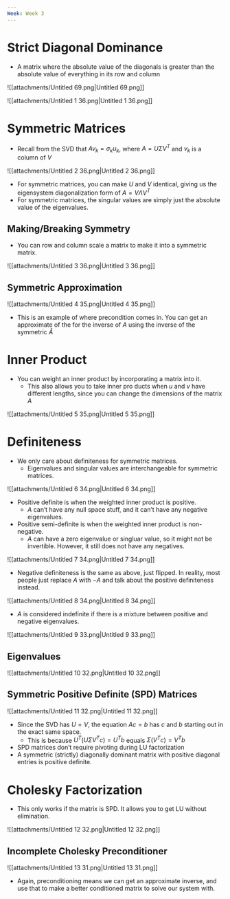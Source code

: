 ```yaml
---
Week: Week 3
---
```

# Strict Diagonal Dominance

- A matrix where the absolute value of the diagonals is greater than the absolute value of everything in its row and column

![[attachments/Untitled 69.png|Untitled 69.png]]

![[attachments/Untitled 1 36.png|Untitled 1 36.png]]

# Symmetric Matrices

- Recall from the SVD that $Av_k = \sigma_k u_k$﻿, where $A = U \Sigma V^T$﻿ and $v_k$﻿ is a column of $V$﻿

![[attachments/Untitled 2 36.png|Untitled 2 36.png]]

- For symmetric matrices, you can make $U$﻿ and $V$﻿ identical, giving us the eigensystem diagonalization form of $A = V \Lambda V^T$﻿
- For symmetric matrices, the singular values are simply just the absolute value of the eigenvalues.

## Making/Breaking Symmetry

- You can row and column scale a matrix to make it into a symmetric matrix.

![[attachments/Untitled 3 36.png|Untitled 3 36.png]]

## Symmetric Approximation

![[attachments/Untitled 4 35.png|Untitled 4 35.png]]

- This is an example of where precondition comes in. You can get an approximate of the for the inverse of $A$﻿ using the inverse of the symmetric $\hat{A}$﻿

# Inner Product

- You can weight an inner product by incorporating a matrix into it.
    - This also allows you to take inner pro ducts when $u$﻿ and $v$﻿ have different lengths, since you can change the dimensions of the matrix $A$﻿

![[attachments/Untitled 5 35.png|Untitled 5 35.png]]

# Definiteness

- We only care about definiteness for symmetric matrices.
    - Eigenvalues and singular values are interchangeable for symmetric matrices.

![[attachments/Untitled 6 34.png|Untitled 6 34.png]]

- Positive definite is when the weighted inner product is positive.
    - $A$﻿ can’t have any null space stuff, and it can’t have any negative eigenvalues.
- Positive semi-definite is when the weighted inner product is non-negative.
    - $A$﻿ can have a zero eigenvalue or singluar value, so it might not be invertible. However, it still does not have any negatives.

![[attachments/Untitled 7 34.png|Untitled 7 34.png]]

- Negative definiteness is the same as above, just flipped. In reality, most people just replace $A$﻿ with $-A$﻿ and talk about the positive definiteness instead.

![[attachments/Untitled 8 34.png|Untitled 8 34.png]]

- $A$﻿ is considered indefinite if there is a mixture between positive and negative eigenvalues.

![[attachments/Untitled 9 33.png|Untitled 9 33.png]]

## Eigenvalues

![[attachments/Untitled 10 32.png|Untitled 10 32.png]]

## Symmetric Positive Definite (SPD) Matrices

![[attachments/Untitled 11 32.png|Untitled 11 32.png]]

- Since the SVD has $U = V$﻿, the equation $Ac = b$﻿ has $c$﻿ and $b$﻿ starting out in the exact same space.
    - This is because $U^T (U \Sigma V^T c) = U^T b$﻿ equals $\Sigma (V^T c) = V^T b$﻿
- SPD matrices don’t require pivoting during LU factorization
- A symmetric (strictly) diagonally dominant matrix with positive diagonal entries is positive definite.

# Cholesky Factorization

- This only works if the matrix is SPD. It allows you to get LU without elimination.

![[attachments/Untitled 12 32.png|Untitled 12 32.png]]

## Incomplete Cholesky Preconditioner

![[attachments/Untitled 13 31.png|Untitled 13 31.png]]

- Again, preconditioning means we can get an approximate inverse, and use that to make a better conditioned matrix to solve our system with.
